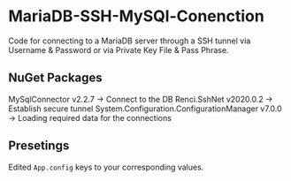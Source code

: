 # MariaDB-SSH-MySQl-Conenction
Code for connecting to a MariaDB server through a SSH tunnel via Username &amp; Password or via Private Key File &amp; Pass Phrase.

## NuGet Packages
MySqlConnector v2.2.7 -> Connect to the DB
Renci.SshNet v2020.0.2 -> Establish secure tunnel
System.Configuration.ConfigurationManager v7.0.0 -> Loading required data for the connections

## Presetings
Edited `App.config` keys to your corresponding values.